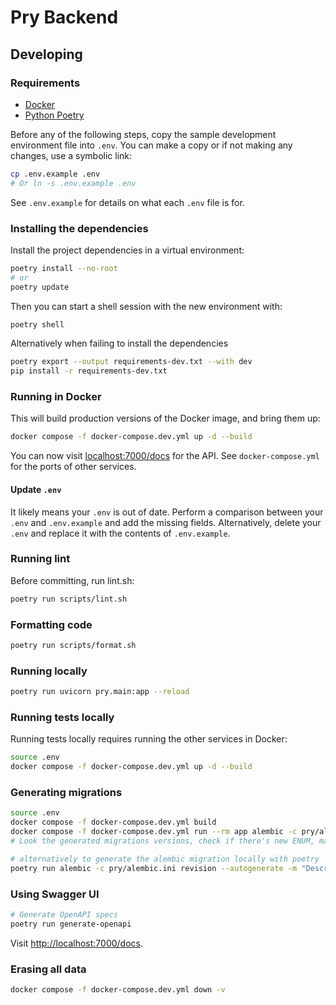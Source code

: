 # Pry Backend

## Developing

### Requirements

- [Docker](https://docs.docker.com/engine/install/)
- [Python Poetry](https://python-poetry.org/docs/)

Before any of the following steps, copy the sample development environment file into `.env`. You can make a copy or if not making any changes, use a symbolic link:

```sh
cp .env.example .env
# Or ln -s .env.example .env
```

See `.env.example` for details on what each `.env` file is for.

### Installing the dependencies

Install the project dependencies in a virtual environment:

```sh
poetry install --no-root
# or
poetry update
```

Then you can start a shell session with the new environment with:

```sh
poetry shell
```

Alternatively when failing to install the dependencies

```sh
poetry export --output requirements-dev.txt --with dev
pip install -r requirements-dev.txt
```

### Running in Docker

This will build production versions of the Docker image, and bring them up:

```sh
docker compose -f docker-compose.dev.yml up -d --build
```

You can now visit [localhost:7000/docs](http://localhost:7000/docs) for the API. See `docker-compose.yml` for the ports of other services.

#### Update `.env`

It likely means your `.env` is out of date. Perform a comparison between your `.env` and `.env.example` and add the missing fields. Alternatively, delete your `.env` and replace it with the contents of `.env.example`.

### Running lint

Before committing, run lint.sh:

```sh
poetry run scripts/lint.sh
```

### Formatting code

```sh
poetry run scripts/format.sh
```

### Running locally

```sh
poetry run uvicorn pry.main:app --reload
```

### Running tests locally

Running tests locally requires running the other services in Docker:

```sh
source .env
docker compose -f docker-compose.dev.yml up -d --build
```

### Generating migrations

```sh
source .env
docker compose -f docker-compose.dev.yml build
docker compose -f docker-compose.dev.yml run --rm app alembic -c pry/alembic.ini revision --autogenerate -m "Describe this migration"
# Look the generated migrations versions, check if there's new ENUM, make sure add drop type e.g op.execute("DROP TYPE enumname") in downgrade()

# alternatively to generate the alembic migration locally with poetry
poetry run alembic -c pry/alembic.ini revision --autogenerate -m "Describe this migration"
```

### Using Swagger UI

```sh
# Generate OpenAPI specs
poetry run generate-openapi
```

Visit [http://localhost:7000/docs](http://localhost:7000/docs).

### Erasing all data

```sh
docker compose -f docker-compose.dev.yml down -v
```
